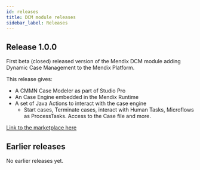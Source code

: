 ```yaml
---
id: releases
title: DCM module releases
sidebar_label: Releases
---
```


## Release 1.0.0

First beta (closed) released version of the Mendix DCM module adding Dynamic Case Management to the Mendix Platform. 

This release gives:
 * A CMMN Case Modeler as part of Studio Pro
 * An Case Engine embedded in the Mendix Runtime
 * A set of Java Actions to interact with the case engine
   * Start cases, Terminate cases, interact with Human Tasks, Microflows as ProcessTasks. Access to the Case file and more.

[Link to the marketplace here](link)

## Earlier releases

  No earlier releases yet.
